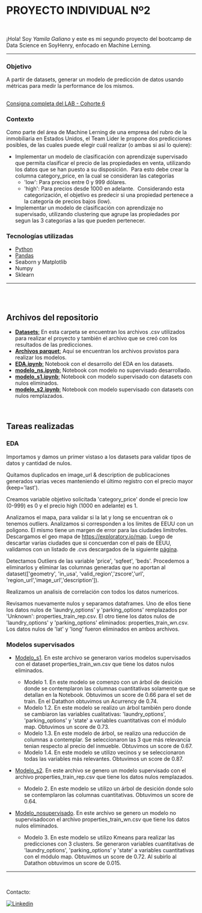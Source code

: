 # <h1> **PROYECTO INDIVIDUAL Nº2** </h1>


<br>

¡Hola! Soy *Yamila Galiano* y este es mi segundo proyecto del bootcamp de Data Science en SoyHenry, enfocado en Machine Lerning.

<hr>  

### Objetivo
A partir de datasets, generar un modelo de predicción de datos usando métricas para medir la performance de los mismos. 
##
[Consigna completa del LAB - Cohorte 6](https://github.com/YamiGaliano/LAB02-Datathon/blob/main/Consigna-Henry.md)


### Contexto
Como parte del área de Machine Lerning de una empresa del rubro de la inmobiliaria en Estados Unidos, el Team Lider le propone dos predicciones posibles, de las cuales puede elegir cuál realizar (o ambas si así lo quiere): ​

- Implementar un modelo de clasificación con aprendizaje supervisado que permita clasificar el precio de las propiedades en venta, utilizando los datos que se han puesto a su disposición. ​ Para esto debe crear la columna category_price, en la cual se consideran las categorías
    - 'low': Para precios entre 0 y 999 dólares.
    - 'high': Para precios desde 1000 en adelante. ​ Considerando esta categorización, el objetivo es predecir si una propiedad pertenece a la categoría de precios bajos (low). ​
- Implementar un modelo de clasificación con aprendizaje no supervisado, utilizando clustering que agrupe las propiedades por segun las 3 categorias a las que pueden pertenecer.​


### Tecnologías utilizadas
* [Python](https://docs.python.org/3/)
* [Pandas](https://pandas.pydata.org/)
* Seaborn y Matplotlib 
* Numpy
* Sklearn


<hr>
<br/>
 <br>

## Archivos del repositorio
- [**Datasets**:](./Datasets/) En esta carpeta se encuentran los archivos .csv utilizados para realizar el proyecto y también el archivo que se creó con los resultados de las predicciones.
- [**Archivos parquet**:](https://drive.google.com/drive/folders/1nJ9ZMj6E6zh6McC9NwCA6KopfUIOG_1O) Aquí se encuentran los archivos provistos para realizar los modelos.
- [**EDA.ipynb**:](EDA.ipynb) Notebook con el desarrollo del EDA en los datasets.
- [**modelo_ns.ipynb**:](modelo_ns.ipynb) Notebook con modelo no supervisado desarrollado.
- [**modelo_s1.ipynb**:](modelo_s1.ipynb) Notebook con modelo supervisado con datasets con nulos eliminados.
- [**modelo_s2.ipynb**:](modelo_s2.ipynb) Notebook con modelo supervisado con datasets con nulos remplazados. 

<br/>

## Tareas realizadas
### EDA
Importamos y damos un primer vistaso a los datasets para validar tipos de datos y cantidad de nulos. </p>
Quitamos duplicados en image_url & description de publicaciones generados varias veces manteniendo el último registro con el precio mayor (keep='last'). </p>
Creamos variable objetivo solicitada 'category_price' donde el precio low (0-999) es 0 y el precio high (1000 en adelante) es 1. </p>
Analizamos el mapa, para validar si la lat y long se encuentran ok o tenemos outliers. Analizamos si corresponden a los límites de EEUU con un poligono. El mismo tiene un margen de error para las ciudades limitrofes. Descargamos el geo mapa de https://exploratory.io/map. Luego de descartar varias ciudades que si concuerdan con el pais de EEUU, validamos con un listado de .cvs descargados de la siguiente [página](https://catalog.data.gov/dataset/?q=list+of+cities&sort=views_recent+desc&ext_location=&ext_bbox=&ext_prev_extent=-150.46875%2C-80.17871349622823%2C151.875%2C80.17871349622823).</p>
Detectamos Outliers de las variable 'price', 'sqfeet', 'beds'. Procedemos a eliminarlos y eliminar las columnas generadas que no aportan al dataset(['geometry', 'in_usa', 'valid_region','zscore','url', 'region_url','image_url','description']). </p>
Realizamos un analisis de correlación con todos los datos numericos. </p>
Revisamos nuevamente nulos y separamos dataframes. Uno de ellos tiene los datos nulos de 'laundry_options' y 'parking_options' remplazados por 'Unknown': properties_train_rep.csv. El otro tiene los datos nulos de 'laundry_options' y 'parking_options' eliminados: properties_train_wn.csv. Los datos nulos de 'lat' y 'long' fueron eliminados en ambos archivos. </p> 

### Modelos supervisados
- [Modelo_s1](modelo_s1.ipynb). En este archivo se generaron varios modelos supervisados con el dataset  properties_train_wn.csv que tiene los datos nulos eliminados. 
    - Modelo 1. En este modelo se comenzo con un árbol de desición donde se contemplaron las columnas cuantitativas solamente que se detallan en la Notebook. Obtuvimos un score de 0.66 para el set de train. En el Datathon obtuvimos un Acurrency de 0.74. 
    - Modelo 1.2. En este modelo se realizo un árbol también pero donde se cambiaron las variables cualitativas: 'laundry_options', 'parking_options' y 'state' a variables cuantitativas con el módulo map. Obtuvimos un score de 0.73. 
    - Modelo 1.3. En este modelo de árbol, se realizo una reducción de columnas a contemplar. Se seleccionaron las 3 que más relevancia tenian respecto al precio del inmueble. Obtuvimos un score de 0.67. 
    - Modelo 1.4. En este modelo se utilizo vecinos y se seleccionaron todas las variables más relevantes. Obtuvimos un score de 0.87.


- [Modelo_s2](modelo_s2.ipynb). En este archivo se genero un modelo supervisado con el archivo properties_train_rep.csv que tiene los datos nulos remplazados. 
    - Modelo 2. En este modelo se utilizo un árbol de desición donde solo se contemplaron las columnas cuantitativas. Obtuvimos un score de 0.64. 

- [Modelo_nosupervisado](modelo_ns.ipynb). En este archivo se genero un modelo no supervisadocon el archivo properties_train_wn.csv que tiene los datos nulos eliminados. 
    - Modelo 3. En este modelo se utilizo Kmeans para realizar las predicciones con 3 clusters. Se generaron variables cuantitativas de 'laundry_options', 'parking_options' y 'state' a variables cuantitativas con el módulo map. Obtuvimos un score de 0.72. Al subirlo al Datathon obtuvimos un score de 0.015. 
<hr>
<br/>

Contacto:  </p> <a href="https://www.linkedin.com/in/yamila-galiano-ba7083121"><img alt="Linkedin" src="https://img.shields.io/badge/Linkedin-0077B5?style=flat&logo=linkedin&logoColor=white"></a>  
